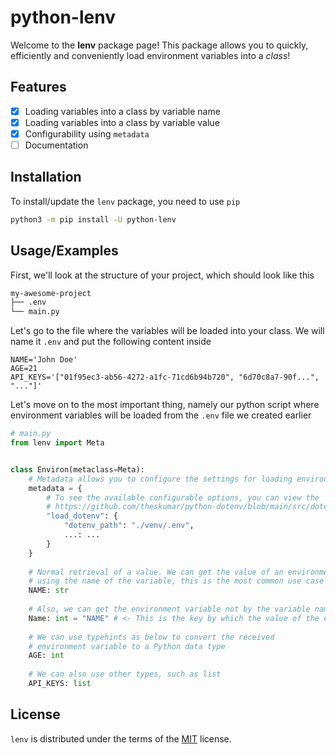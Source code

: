 
# python-lenv

Welcome to the **lenv** package page!
This package allows you to quickly, efficiently and conveniently load environment variables into a *class*!




## Features
 
- [x] Loading variables into a class by variable name
- [x] Loading variables into a class by variable value
- [x] Configurability using `metadata` 
- [ ] Documentation

## Installation

To install/update the `lenv` package, you need to use `pip`

```bash
python3 -m pip install -U python-lenv
```

    
## Usage/Examples

First, we'll look at the structure of your project, which should look like this
```bash
my-awesome-project
├── .env
└── main.py
```


Let's go to the file where the variables will be loaded into your class. We will name it `.env` and put the following content inside

```dotenv
NAME='John Doe'
AGE=21
API_KEYS='["01f95ec3-ab56-4272-a1fc-71cd6b94b720", "6d70c8a7-90f...", "..."]'
```


Let's move on to the most important thing, namely our python script where environment variables will be loaded from the `.env` file we created earlier

```python
# main.py
from lenv import Meta


class Environ(metaclass=Meta):
    # Metadata allows you to configure the settings for loading environment variables.
    metadata = {
        # To see the available configurable options, you can view the `load_dotenv` function signature
        # https://github.com/theskumar/python-dotenv/blob/main/src/dotenv/main.py#L321-L328
        "load_dotenv": {
            "dotenv_path": "./venv/.env",
            ...: ...
        }
    }
    
    # Normal retrieval of a value. We can get the value of an environment variable
    # using the name of the variable, this is the most common use case
    NAME: str         
    
    # Also, we can get the environment variable not by the variable name, but by the value of the variable
    Name: int = "NAME" # <- This is the key by which the value of the environment variable will be sufficient
    
    # We can use typehints as below to convert the received
    # environment variable to a Python data type
    AGE: int
    
    # We can also use other types, such as list
    API_KEYS: list
```

## License

`lenv` is distributed under the terms of the [MIT](https://choosealicense.com/licenses/mit/) license.

